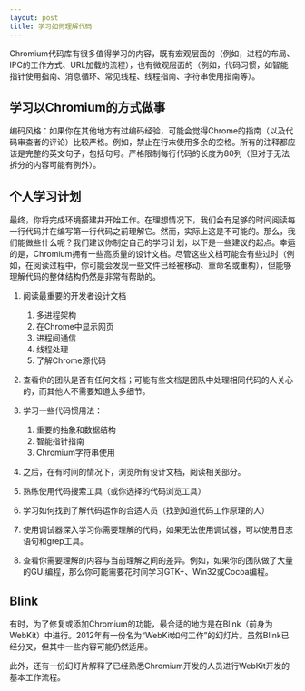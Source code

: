 ```yaml
---
layout: post
title: 学习如何理解代码
---
```


Chromium代码库有很多值得学习的内容，既有宏观层面的（例如，进程的布局、IPC的工作方式、URL加载的流程），也有微观层面的（例如，代码习惯，如智能指针使用指南、消息循环、常见线程、线程指南、字符串使用指南等）。

## 学习以Chromium的方式做事

编码风格：如果你在其他地方有过编码经验，可能会觉得Chrome的指南（以及代码审查者的评论）比较严格。例如，禁止在行末使用多余的空格。所有的注释都应该是完整的英文句子，包括句号。严格限制每行代码的长度为80列（但对于无法拆分的内容可能有例外）。

## 个人学习计划

最终，你将完成环境搭建并开始工作。在理想情况下，我们会有足够的时间阅读每一行代码并在编写第一行代码之前理解它。然而，实际上这是不可能的。那么，我们能做些什么呢？我们建议你制定自己的学习计划，以下是一些建议的起点。幸运的是，Chromium拥有一些高质量的设计文档。尽管这些文档可能会有些过时（例如，在阅读过程中，你可能会发现一些文件已经被移动、重命名或重构），但能够理解代码的整体结构仍然是非常有帮助的。

1. 阅读最重要的开发者设计文档

	1. 多进程架构
	1. 在Chrome中显示网页
	1. 进程间通信
	1. 线程处理
	1. 了解Chrome源代码

2. 查看你的团队是否有任何文档；可能有些文档是团队中处理相同代码的人关心的，而其他人不需要知道太多细节。

3. 学习一些代码惯用法：

	1. 重要的抽象和数据结构
	1. 智能指针指南
	1. Chromium字符串使用

4. 之后，在有时间的情况下，浏览所有设计文档，阅读相关部分。

5. 熟练使用代码搜索工具（或你选择的代码浏览工具）

6. 学习如何找到了解代码运作的合适人员（找到知道代码工作原理的人）

7. 使用调试器深入学习你需要理解的代码，如果无法使用调试器，可以使用日志语句和grep工具。

8. 查看你需要理解的内容与当前理解之间的差异。例如，如果你的团队做了大量的GUI编程，那么你可能需要花时间学习GTK+、Win32或Cocoa编程。

## Blink

有时，为了修复或添加Chromium的功能，最合适的地方是在Blink（前身为WebKit）中进行。2012年有一份名为“WebKit如何工作”的幻灯片。虽然Blink已经分叉，但其中一些内容可能仍然适用。

此外，还有一份幻灯片解释了已经熟悉Chromium开发的人员进行WebKit开发的基本工作流程。
